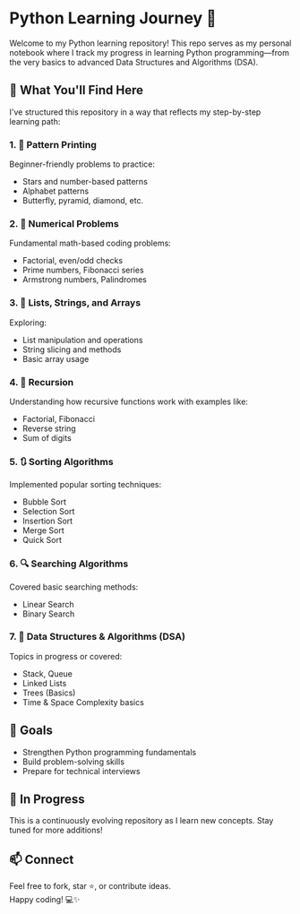 # Python Learning Journey 🚀

Welcome to my Python learning repository! This repo serves as my personal notebook where I track my progress in learning Python programming—from the very basics to advanced Data Structures and Algorithms (DSA).

## 🐍 What You'll Find Here

I've structured this repository in a way that reflects my step-by-step learning path:

### 1. 🔷 Pattern Printing
Beginner-friendly problems to practice:
- Stars and number-based patterns
- Alphabet patterns
- Butterfly, pyramid, diamond, etc.

### 2. 🔢 Numerical Problems
Fundamental math-based coding problems:
- Factorial, even/odd checks
- Prime numbers, Fibonacci series
- Armstrong numbers, Palindromes

### 3. 🧾 Lists, Strings, and Arrays
Exploring:
- List manipulation and operations
- String slicing and methods
- Basic array usage

### 4. 🔁 Recursion
Understanding how recursive functions work with examples like:
- Factorial, Fibonacci
- Reverse string
- Sum of digits

### 5. 🔃 Sorting Algorithms
Implemented popular sorting techniques:
- Bubble Sort
- Selection Sort
- Insertion Sort
- Merge Sort
- Quick Sort

### 6. 🔍 Searching Algorithms
Covered basic searching methods:
- Linear Search
- Binary Search

### 7. 🧠 Data Structures & Algorithms (DSA)
Topics in progress or covered:
- Stack, Queue
- Linked Lists
- Trees (Basics)
- Time & Space Complexity basics

## 📌 Goals

- Strengthen Python programming fundamentals
- Build problem-solving skills
- Prepare for technical interviews

## 🚧 In Progress

This is a continuously evolving repository as I learn new concepts. Stay tuned for more additions!

## 📫 Connect

Feel free to fork, star ⭐, or contribute ideas.  
Happy coding! 💻✨

